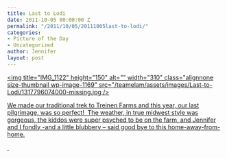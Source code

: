 ```yaml
---
title: Last to Lodi
date: 2011-10-05 00:00:00 Z
permalink: "/2011/10/05/20111005last-to-lodi/"
categories:
- Picture of the Day
- Uncategorized
author: Jennifer
layout: post
---
```


[<img title="IMG_1122" height="150" alt="" width="310" class="alignnone size-thumbnail wp-image-1169" src="/teamelam/assets/images/Last-to-Lodi/1317796074000-missing.jpg />](http://www.flickr.com/photos/jenniferandJennifers_photos/sets/72157627823528568/)

[We made our traditional trek to Treinen Farms and this year, our last pilgrimage, was so perfect!  The weather, in true midwest style was gorgeous, the kiddos were super psyched to be on the farm, and Jennifer and I fondly -and a little blubbery &#8211; said good bye to this home-away-from-home.](http://www.flickr.com/photos/jenniferandJennifers_photos/sets/72157627823528568/)

[ ](http://www.flickr.com/photos/jenniferandJennifers_photos/sets/72157627823528568/)
